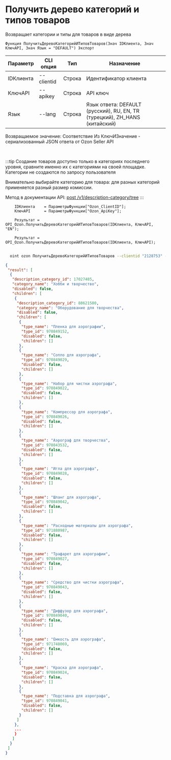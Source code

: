 ﻿---
sidebar_position: 1
---

# Получить дерево категорий и типов товаров
 Возвращает категории и типы для товаров в виде дерева



`Функция ПолучитьДеревоКатегорийИТиповТоваров(Знач IDКлиента, Знач КлючAPI, Знач Язык = "DEFAULT") Экспорт`

  | Параметр | CLI опция | Тип | Назначение |
  |-|-|-|-|
  | IDКлиента | --clientid | Строка | Идентификатор клиента |
  | КлючAPI | --apikey | Строка | API ключ |
  | Язык | --lang | Строка | Язык ответа: DEFAULT (русский), RU, EN, TR (турецкий), ZH_HANS (китайский) |

  
  Возвращаемое значение:   Соответствие Из КлючИЗначение - сериализованный JSON ответа от Ozon Seller API

<br/>

:::tip
Создание товаров доступно только в категориях последнего уровня, сравните именно их с категориями на своей площадке. Категории не создаются по запросу пользователя

 Внимательно выбирайте категорию для товара: для разных категорий применяется разный размер комиссии.

 Метод в документации API: [post /v1/description-category/tree](https://docs.ozon.ru/api/seller/#operation/DescriptionCategoryAPI_GetTree)
:::
<br/>


```bsl title="Пример кода"
    IDКлиента    = ПараметрыФункции["Ozon_ClientID"];
    КлючAPI      = ПараметрыФункции["Ozon_ApiKey"];

    Результат = OPI_Ozon.ПолучитьДеревоКатегорийИТиповТоваров(IDКлиента, КлючAPI, "EN");

    Результат = OPI_Ozon.ПолучитьДеревоКатегорийИТиповТоваров(IDКлиента, КлючAPI);
```



```sh title="Пример команды CLI"
    
  oint ozon ПолучитьДеревоКатегорийИТиповТоваров --clientid "2128753" --apikey "7cc90d26-33e4-499b..." --lang %lang%

```

```json title="Результат"
{
 "result": [
  {
   "description_category_id": 17027485,
   "category_name": "Хобби и творчество",
   "disabled": false,
   "children": [
    {
     "description_category_id": 88621580,
     "category_name": "Оборудование для творчества",
     "disabled": false,
     "children": [
      {
       "type_name": "Пленка для аэрографии",
       "type_id": 970849152,
       "disabled": false,
       "children": []
      },
      {
       "type_name": "Сопло для аэрографа",
       "type_id": 970849029,
       "disabled": false,
       "children": []
      },
      {
       "type_name": "Набор для чистки аэрографа",
       "type_id": 970849022,
       "disabled": false,
       "children": []
      },
      {
       "type_name": "Компрессор для аэрографа",
       "type_id": 970849026,
       "disabled": false,
       "children": []
      },
      {
       "type_name": "Аэрограф для творчества",
       "type_id": 970843532,
       "disabled": false,
       "children": []
      },
      {
       "type_name": "Игла для аэрографа",
       "type_id": 970849028,
       "disabled": false,
       "children": []
      },
      {
       "type_name": "Шланг для аэрографа",
       "type_id": 970849042,
       "disabled": false,
       "children": []
      },
      {
       "type_name": "Расходные материалы для аэрографа",
       "type_id": 971880987,
       "disabled": false,
       "children": []
      },
      {
       "type_name": "Трафарет для аэрографии",
       "type_id": 970849027,
       "disabled": false,
       "children": []
      },
      {
       "type_name": "Средство для чистки аэрографа",
       "type_id": 970849043,
       "disabled": false,
       "children": []
      },
      {
       "type_name": "Диффузор для аэрографа",
       "type_id": 970849040,
       "disabled": false,
       "children": []
      },
      {
       "type_name": "Емкость для аэрографа",
       "type_id": 971748069,
       "disabled": false,
       "children": []
      },
      {
       "type_name": "Краска для аэрографа",
       "type_id": 970849024,
       "disabled": false,
       "children": []
      },
      {
       "type_name": "Подставка для аэрографа",
       "type_id": 970849041,
       "disabled": false,
       "children": []
      }
     ]
    },
 	...
    }
   ]
  }
 ]
}
```
